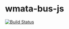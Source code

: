 # wmata-bus-js

[![Build Status](https://travis-ci.org/jacksongeller/wmata-bus-js.svg)](https://travis-ci.org/jacksongeller/wmata-bus-js)